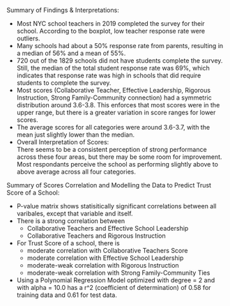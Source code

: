 Summary of Findings & Interpretations: 
* Most NYC school teachers in 2019 completed the survey for their school. According to the boxplot, low teacher response rate were outliers.
* Many schools had about a 50% response rate from parents, resulting in a median of 56% and a mean of 55%. 
* 720 out of the 1829 schools did not have students complete the survey. Still, the median of the total student response rate was 69%, which indicates that response rate was high in schools that did require students to complete the survey.
* Most scores (Collaborative Teacher, Effective Leadership, Rigorous Instruction, Strong Family-Community connection) had a symmetric distribution around 3.6-3.8. This enforces that most scores were in the upper range, but there is a greater variation in score ranges for lower scores. 
* The average scores for all categories were around 3.6-3.7, with the mean just slightly lower than the median.
* Overall Interpretation of Scores: </br>
There seems to be a consistent perception of strong performance across these four areas, but there may be some room for improvement. Most respondants perceive the school as performing slightly above to above average  across all four categories.

Summary of Scores Correlation and Modelling the Data to Predict Trust Score of a School:
* P-value matrix shows statisitically significant correlations between all varibales, except that variable and itself.
* There is a strong correlation between
  * Collaborative Teachers and Effective School Leadership
  * Collaborative Teachers and Rigorous Instruction
* For Trust Score of a school, there is 
  * moderate correlation with Collaborative Teachers Score
  * moderate correlation with Effective School Leadership
  * moderate-weak correlation with Rigorous Instruction
  * moderate-weak correlation with Strong Family-Community Ties
 * Using a Polynomial Regression Model optimized with degree = 2 and with alpha = 10.0 has a r^2 (coefficient of determination) of 0.58 for training data and 0.61 for test data.
